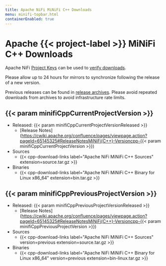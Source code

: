 ```yaml
---
title: Apache NiFi MiNiFi C++ Downloads
menu: minifi-topbar.html
containerEnabled: true
---
```


# Apache {{< project-label >}} MiNiFi C++ Downloads

Apache NiFi [Project Keys](https://downloads.apache.org/nifi/KEYS) can be used to
[verify downloads](https://www.apache.org/info/verification.html).

Please allow up to 24 hours for mirrors to synchronize following the release of a new version.

Previous releases can be found in [release archives](https://archive.apache.org/dist/nifi/).
Please avoid repeated downloads from archives to avoid infrastructure rate limits.

## {{< param minifiCppCurrentProjectVersion >}}

- Released: {{< param minifiCppCurrentProjectVersionReleased >}}
  - [Release Notes](https://cwiki.apache.org/confluence/pages/viewpage.action?pageId=65145325#ReleaseNotesMiNiFi(C++)-Versioncpp-{{< param minifiCppCurrentProjectVersion >}})
- Sources
  - {{< cpp-download-links label="Apache NiFi MiNiFi C++ Sources" extension=source.tar.gz >}}
- Binaries
  - {{< cpp-download-links label="Apache NiFi MiNiFi C++ Binary for Linux x86_64" extension=bin.tar.gz >}}

## {{< param minifiCppPreviousProjectVersion >}}

- Released: {{< param minifiCppPreviousProjectVersionReleased >}}
  - [Release Notes](https://cwiki.apache.org/confluence/pages/viewpage.action?pageId=65145325#ReleaseNotesMiNiFi(C++)-Versioncpp-{{< param minifiCppPreviousProjectVersion >}})
- Sources
  - {{< cpp-download-links label="Apache NiFi MiNiFi C++ Sources" version=previous extension=source.tar.gz >}}
- Binaries
  - {{< cpp-download-links label="Apache NiFi MiNiFi C++ Binary for Linux x86_64" version=previous extension=bin-linux.tar.gz >}}
